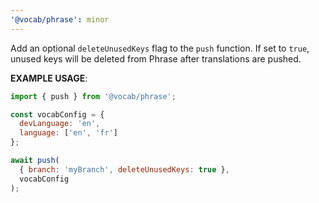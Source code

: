 ```yaml
---
'@vocab/phrase': minor
---
```


Add an optional `deleteUnusedKeys` flag to the `push` function. If set to `true`, unused keys will be deleted from Phrase after translations are pushed.

**EXAMPLE USAGE**:

```js
import { push } from '@vocab/phrase';

const vocabConfig = {
  devLanguage: 'en',
  language: ['en', 'fr']
};

await push(
  { branch: 'myBranch', deleteUnusedKeys: true },
  vocabConfig
);
```
